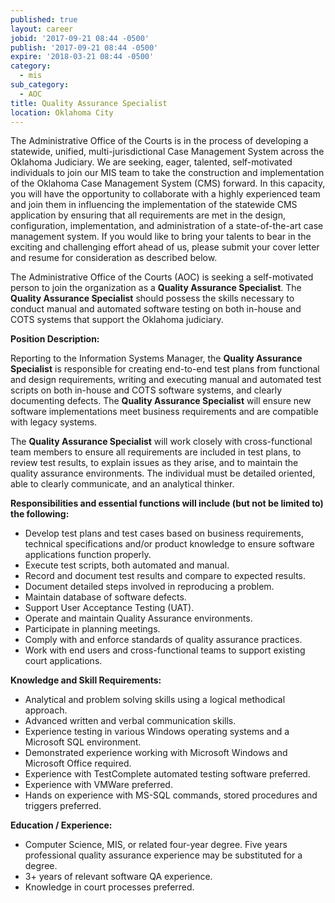 ```yaml
---
published: true
layout: career
jobid: '2017-09-21 08:44 -0500'
publish: '2017-09-21 08:44 -0500'
expire: '2018-03-21 08:44 -0500'
category:
  - mis
sub_category:
  - AOC
title: Quality Assurance Specialist
location: Oklahoma City
---
```

The Administrative Office of the Courts is in the process of developing a statewide, unified, multi-jurisdictional Case Management System across the Oklahoma Judiciary.  We are seeking, eager, talented, self-motivated individuals to join our MIS team to take the construction and implementation of the Oklahoma Case Management System (CMS) forward.  In this capacity, you will have the opportunity to collaborate with a highly experienced team and join them in influencing the implementation of the statewide CMS application by ensuring that all requirements are met in the design, configuration, implementation, and administration of a state-of-the-art case management system.  If you would like to bring your talents to bear in the exciting and challenging effort ahead of us, please submit your cover letter and resume for consideration as described below.

The Administrative Office of the Courts (AOC) is seeking a self-motivated person to join the organization as a **Quality Assurance Specialist**.  The **Quality Assurance Specialist** should possess the skills necessary to conduct manual and automated software testing on both in-house and COTS systems that support the Oklahoma judiciary.

**Position Description:**

Reporting to the Information Systems Manager, the **Quality Assurance Specialist** is responsible for creating end-to-end test plans from functional and design requirements, writing and executing manual and automated test scripts on both in-house and COTS software systems, and clearly documenting defects. The **Quality Assurance Specialist** will ensure new software implementations meet business requirements and are compatible with legacy systems. 

The **Quality Assurance Specialist** will work closely with cross-functional team members to ensure all requirements are included in test plans, to review test results, to explain issues as they arise, and to maintain the quality assurance environments. The individual must be detailed oriented, able to clearly communicate, and an analytical thinker.

**Responsibilities and essential functions will include (but not be limited to) the following:**

- Develop test plans and test cases based on business requirements, technical specifications and/or product knowledge to ensure software applications function properly.
- Execute test scripts, both automated and manual.
- Record and document test results and compare to expected results.
- Document detailed steps involved in reproducing a problem.
- Maintain database of software defects.
- Support User Acceptance Testing (UAT).
- Operate and maintain Quality Assurance environments.
- Participate in planning meetings.
- Comply with and enforce standards of quality assurance practices. 
- Work with end users and cross-functional teams to support existing court applications.

**Knowledge and Skill Requirements:**

- Analytical and problem solving skills using a logical methodical approach.
- Advanced written and verbal communication skills.
- Experience testing in various Windows operating systems and a Microsoft SQL environment.
- Demonstrated experience working with Microsoft Windows and Microsoft Office required.
- Experience with TestComplete automated testing software preferred.
- Experience with VMWare preferred.
- Hands on experience with MS-SQL commands, stored procedures and triggers preferred.

**Education / Experience:**

- Computer Science, MIS, or related four-year degree.   Five years professional quality assurance experience may be substituted for a degree.
- 3+ years of relevant software QA experience.
- Knowledge in court processes preferred.

